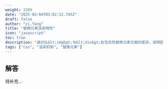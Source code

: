 ```yaml
---
weight: 3300
date: "2025-03-04T03:02:12.745Z"
draft: false
author: "zi.Yang"
title: "替换元素渲染特性"
icon: "javascript"
toc: true
description: "请对比&lt;img&gt;与&lt;div&gt;在包含性替换元素方面的差异，说明固有尺寸（intrinsic size）的计算规则，并解释为什么textarea的尺寸设置需要同时控制CSS和rows/cols属性。"
tags: ["css", "渲染机制", "替换元素"]
---
```


## 解答

待补充...
